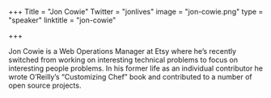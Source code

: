 +++
Title = "Jon Cowie"
Twitter = "jonlives"
image = "jon-cowie.png"
type = "speaker"
linktitle = "jon-cowie"

+++

Jon Cowie is a Web Operations Manager at Etsy where he’s recently switched from working on interesting technical problems to focus on interesting people problems. In his former life as an individual contributor he wrote O’Reilly’s “Customizing Chef” book and contributed to a number of open source projects.
